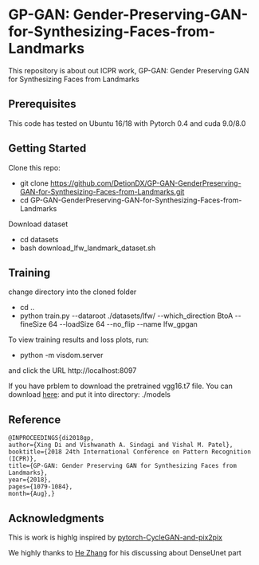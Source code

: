 # GP-GAN: Gender-Preserving-GAN-for-Synthesizing-Faces-from-Landmarks
This repository is about out ICPR work, GP-GAN: Gender Preserving GAN for Synthesizing Faces from Landmarks

## Prerequisites
This code has tested on Ubuntu 16/18 with Pytorch 0.4 and cuda 9.0/8.0

## Getting Started

Clone this repo:  
* git clone https://github.com/DetionDX/GP-GAN-GenderPreserving-GAN-for-Synthesizing-Faces-from-Landmarks.git  
* cd GP-GAN-GenderPreserving-GAN-for-Synthesizing-Faces-from-Landmarks  

Download dataset
* cd datasets
* bash download_lfw_landmark_dataset.sh

## Training
change directory into the cloned folder
* cd ..
* python train.py --dataroot ./datasets/lfw/ --which_direction BtoA --fineSize 64 --loadSize 64 --no_flip  --name lfw_gpgan

To view training results and loss plots, run:  
* python -m visdom.server  

and click the URL http://localhost:8097


If you have prblem to download the pretrained vgg16.t7 file. You can download [here](https://www.dropbox.com/s/6nkmly7onpi5uug/vgg16.t7?dl=0): and put it into directory: ./models  

## Reference
```
@INPROCEEDINGS{di2018gp, 
author={Xing Di and Vishwanath A. Sindagi and Vishal M. Patel}, 
booktitle={2018 24th International Conference on Pattern Recognition (ICPR)}, 
title={GP-GAN: Gender Preserving GAN for Synthesizing Faces from Landmarks}, 
year={2018},
pages={1079-1084}, 
month={Aug},}

```

## Acknowledgments
This is work is highlg inspired by [pytorch-CycleGAN-and-pix2pix](https://github.com/junyanz/pytorch-CycleGAN-and-pix2pix#prerequisites)  

We highly thanks to [He Zhang](https://github.com/hezhangsprinter) for his discussing about DenseUnet part

